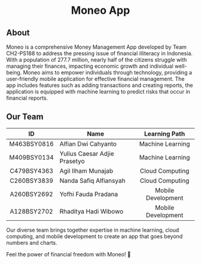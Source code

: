 <h1 align="center">Moneo App</h1>

## About
Moneo is a comprehensive Money Management App developed by Team CH2-PS188 to address the pressing issue of financial illiteracy in Indonesia. With a population of 277.7 million, nearly half of the citizens struggle with managing their finances, impacting economic growth and individual well-being. Moneo aims to empower individuals through technology, providing a user-friendly mobile application for effective financial management. The app includes features such as adding transactions and creating reports, the application is equipped with machine learning to predict risks that occur in financial reports. 

## Our Team

| ID              | Name                     | Learning Path       |
|:---------------:|--------------------------|:-------------------:|
| M463BSY0816     | Alfian Dwi Cahyanto      | Machine Learning    | 
| M409BSY0134     | Yulius Caesar Adjie Prasetyo | Machine Learning |
| C479BSY4363     | Agil Ilham Munajab       | Cloud Computing     |            
| C260BSY3839     | Nanda Safiq Alfiansyah   | Cloud Computing     |         
| A260BSY2692     | Yofhi Fauda Pradana      | Mobile Development  | 
| A128BSY2702     | Rhaditya Hadi Wibowo     | Mobile Development  | 

Our diverse team brings together expertise in machine learning, cloud computing, and mobile development to create an app that goes beyond numbers and charts.

Feel the power of financial freedom with Moneo! 🚀
